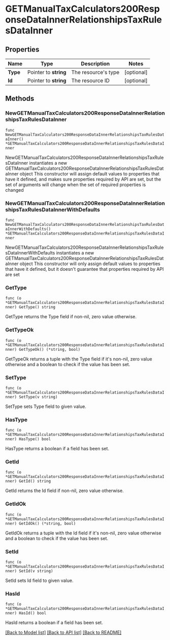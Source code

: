# GETManualTaxCalculators200ResponseDataInnerRelationshipsTaxRulesDataInner

## Properties

Name | Type | Description | Notes
------------ | ------------- | ------------- | -------------
**Type** | Pointer to **string** | The resource&#39;s type | [optional] 
**Id** | Pointer to **string** | The resource ID | [optional] 

## Methods

### NewGETManualTaxCalculators200ResponseDataInnerRelationshipsTaxRulesDataInner

`func NewGETManualTaxCalculators200ResponseDataInnerRelationshipsTaxRulesDataInner() *GETManualTaxCalculators200ResponseDataInnerRelationshipsTaxRulesDataInner`

NewGETManualTaxCalculators200ResponseDataInnerRelationshipsTaxRulesDataInner instantiates a new GETManualTaxCalculators200ResponseDataInnerRelationshipsTaxRulesDataInner object
This constructor will assign default values to properties that have it defined,
and makes sure properties required by API are set, but the set of arguments
will change when the set of required properties is changed

### NewGETManualTaxCalculators200ResponseDataInnerRelationshipsTaxRulesDataInnerWithDefaults

`func NewGETManualTaxCalculators200ResponseDataInnerRelationshipsTaxRulesDataInnerWithDefaults() *GETManualTaxCalculators200ResponseDataInnerRelationshipsTaxRulesDataInner`

NewGETManualTaxCalculators200ResponseDataInnerRelationshipsTaxRulesDataInnerWithDefaults instantiates a new GETManualTaxCalculators200ResponseDataInnerRelationshipsTaxRulesDataInner object
This constructor will only assign default values to properties that have it defined,
but it doesn't guarantee that properties required by API are set

### GetType

`func (o *GETManualTaxCalculators200ResponseDataInnerRelationshipsTaxRulesDataInner) GetType() string`

GetType returns the Type field if non-nil, zero value otherwise.

### GetTypeOk

`func (o *GETManualTaxCalculators200ResponseDataInnerRelationshipsTaxRulesDataInner) GetTypeOk() (*string, bool)`

GetTypeOk returns a tuple with the Type field if it's non-nil, zero value otherwise
and a boolean to check if the value has been set.

### SetType

`func (o *GETManualTaxCalculators200ResponseDataInnerRelationshipsTaxRulesDataInner) SetType(v string)`

SetType sets Type field to given value.

### HasType

`func (o *GETManualTaxCalculators200ResponseDataInnerRelationshipsTaxRulesDataInner) HasType() bool`

HasType returns a boolean if a field has been set.

### GetId

`func (o *GETManualTaxCalculators200ResponseDataInnerRelationshipsTaxRulesDataInner) GetId() string`

GetId returns the Id field if non-nil, zero value otherwise.

### GetIdOk

`func (o *GETManualTaxCalculators200ResponseDataInnerRelationshipsTaxRulesDataInner) GetIdOk() (*string, bool)`

GetIdOk returns a tuple with the Id field if it's non-nil, zero value otherwise
and a boolean to check if the value has been set.

### SetId

`func (o *GETManualTaxCalculators200ResponseDataInnerRelationshipsTaxRulesDataInner) SetId(v string)`

SetId sets Id field to given value.

### HasId

`func (o *GETManualTaxCalculators200ResponseDataInnerRelationshipsTaxRulesDataInner) HasId() bool`

HasId returns a boolean if a field has been set.


[[Back to Model list]](../README.md#documentation-for-models) [[Back to API list]](../README.md#documentation-for-api-endpoints) [[Back to README]](../README.md)


